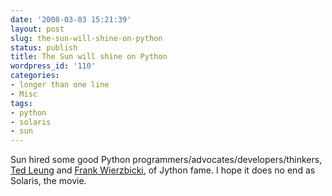 ```yaml
---
date: '2008-03-03 15:21:39'
layout: post
slug: the-sun-will-shine-on-python
status: publish
title: The Sun will shine on Python
wordpress_id: '110'
categories:
- longer than one line
- Misc
tags:
- python
- solaris
- sun
---
```


Sun hired some good Python programmers/advocates/developers/thinkers, [Ted Leung](http://www.sauria.com/blog/2008/03/03/the-sun-is-going-to-shine-on-python/) and [Frank Wierzbicki](http://fwierzbicki.blogspot.com/ ), of Jython fame. I hope it does no end as Solaris, the movie.


